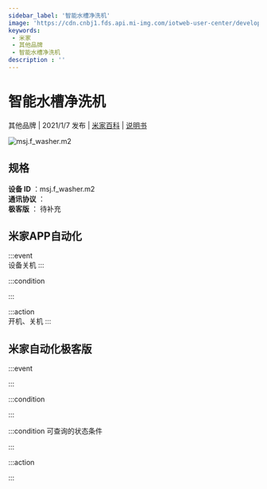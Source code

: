 ```yaml
---
sidebar_label: '智能水槽净洗机'
image: 'https://cdn.cnbj1.fds.api.mi-img.com/iotweb-user-center/developer_1679047806438uaKENydd.png?GalaxyAccessKeyId=AKVGLQWBOVIRQ3XLEW&Expires=9223372036854775807&Signature=L/0+4je7hYegAAj8Dl1pBpyos6g='
keywords: 
 - 米家
 - 其他品牌
 - 智能水槽净洗机
description : ''
---
```

# 智能水槽净洗机

其他品牌 | 2021/1/7 发布 | [米家百科](https://home.mi.com/webapp/content/baike/product/index.html?model=msj.f_washer.m2) | [说明书](https://home.mi.com/views/introduction.html?model=msj.f_washer.m2&region=cn)

![msj.f_washer.m2](https://cdn.cnbj1.fds.api.mi-img.com/iotweb-user-center/developer_1679047806438uaKENydd.png?GalaxyAccessKeyId=AKVGLQWBOVIRQ3XLEW&Expires=9223372036854775807&Signature=L/0+4je7hYegAAj8Dl1pBpyos6g=)

## 规格  
> 
**设备 ID** ：msj.f_washer.m2  
**通讯协议** ：  
**极客版**  ： 待补充 


## 米家APP自动化  

:::event  
设备关机
:::

:::condition  

:::

:::action   
开机、关机
:::

## 米家自动化极客版  

:::event  

:::

:::condition  

:::

:::condition 可查询的状态条件  

:::

:::action  

:::

        
